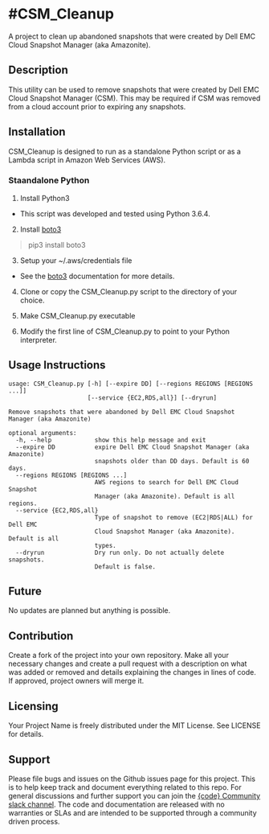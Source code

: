 #CSM_Cleanup
======================
A project to clean up abandoned snapshots that were created by Dell EMC Cloud Snapshot Manager (aka Amazonite).

## Description
This utility can be used to remove snapshots that were created by Dell EMC Cloud Snapshot Manager (CSM). This may be required if CSM was removed from a cloud account prior to expiring any snapshots.

## Installation

CSM_Cleanup is designed to run as a standalone Python script or as a Lambda script in Amazon Web Services (AWS).

### Staandalone Python

1. Install Python3
  * This script was developed and tested using Python 3.6.4.

2. Install <a href="http://boto3.readthedocs.io/en/latest/guide/quickstart.html#installation">boto3</a>
> pip3 install boto3

3. Setup your ~/.aws/credentials file
  * See the <a href="http://boto3.readthedocs.io/en/latest/guide/quickstart.html#configuration">boto3</a> documentation for more details.

4. Clone or copy the CSM_Cleanup.py script to the directory of your choice.

5. Make CSM_Cleanup.py executable

6. Modify the first line of CSM_Cleanup.py to point to your Python interpreter.

## Usage Instructions
```
usage: CSM_Cleanup.py [-h] [--expire DD] [--regions REGIONS [REGIONS ...]]
                      [--service {EC2,RDS,all}] [--dryrun]

Remove snapshots that were abandoned by Dell EMC Cloud Snapshot Manager (aka Amazonite)

optional arguments:
  -h, --help            show this help message and exit
  --expire DD           expire Dell EMC Cloud Snapshot Manager (aka Amazonite)
                        snapshots older than DD days. Default is 60 days.
  --regions REGIONS [REGIONS ...]
                        AWS regions to search for Dell EMC Cloud Snapshot
                        Manager (aka Amazonite). Default is all regions.
  --service {EC2,RDS,all}
                        Type of snapshot to remove (EC2|RDS|ALL) for Dell EMC
                        Cloud Snapshot Manager (aka Amazonite). Default is all
                        types.
  --dryrun              Dry run only. Do not actually delete snapshots.
                        Default is false.
```

## Future
No updates are planned but anything is possible.

## Contribution
Create a fork of the project into your own repository. Make all your necessary changes and create a pull request with a description on what was added or removed and details explaining the changes in lines of code. If approved, project owners will merge it.

Licensing
---------
Your Project Name is freely distributed under the MIT License. See LICENSE for details.


Support
-------
Please file bugs and issues on the Github issues page for this project. This is to help keep track and document everything related to this repo. For general discussions and further support you can join the <a href="http://community.codedellemc.com/">{code} Community slack channel</a>. The code and documentation are released with no warranties or SLAs and are intended to be supported through a community driven process.
